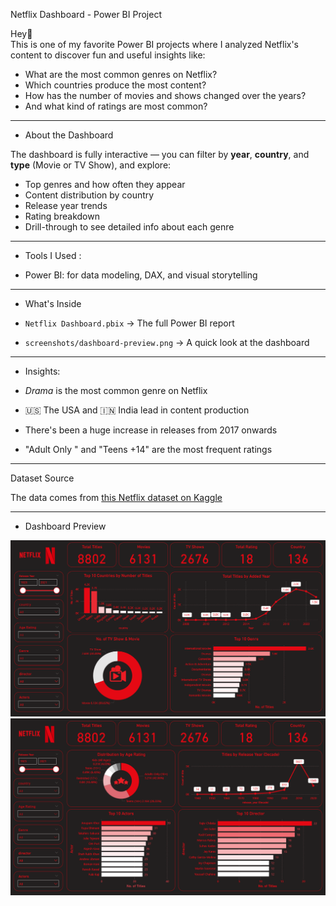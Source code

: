 Netflix Dashboard - Power BI Project

Hey👋  
This is one of my favorite Power BI projects where I analyzed Netflix's content to discover fun and useful insights like:

- What are the most common genres on Netflix?
- Which countries produce the most content?
- How has the number of movies and shows changed over the years?
- And what kind of ratings are most common?

---

- About the Dashboard

The dashboard is fully interactive 
— you can filter by **year**, **country**, and **type** (Movie or TV Show), and explore:
- Top genres and how often they appear
- Content distribution by country
- Release year trends
- Rating breakdown
- Drill-through to see detailed info about each genre

---

- Tools I Used :

- Power BI: for data modeling, DAX, and visual storytelling

---

- What's Inside

- `Netflix Dashboard.pbix` → The full Power BI report
- `screenshots/dashboard-preview.png` → A quick look at the dashboard

---

- Insights: 

- *Drama* is the most common genre on Netflix
- 🇺🇸 The USA and 🇮🇳 India lead in content production
- There's been a huge increase in releases from 2017 onwards
- "Adult Only " and "Teens +14" are the most frequent ratings

---- 

Dataset Source

The data comes from [this Netflix dataset on Kaggle](https://www.kaggle.com/datasets/shivamb/netflix-shows)

---- 

- Dashboard Preview

![Netflix Dashboard](https://github.com/AhmedMostafa-30/Netflix-Dashboard/blob/main/Overview.png)
![Netflix Dashboard](https://github.com/AhmedMostafa-30/Netflix-Dashboard/blob/main/Details.png)



